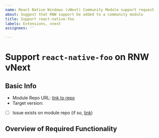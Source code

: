 ```yaml
---
name: React Native Windows (vNext) Community Module support request
about: Suggest that RNW support be added to a community module
title: Support react-native-foo
labels: Extensions, vnext
assignees: ''

---
```


<!-- This Issue template helps us track which modules need to work with React Native for Windows. If you have found a community module that doesn't yet work with React Native for Windows, fill out the Issue fields below! -->

# Support `react-native-foo` on RNW vNext
<!-- Update the react-native-foo text with the module name -->

## Basic Info
- Module Repo URL: [link to repo]()
- Target version: 
- [ ] Issue exists on module repo (if so, [link]())
<!-- If the community module repo already has an issue tracking adding React Native Support, please check this box and link to it. -->

## Overview of Required Functionality
<!-- Please enumerate which features of the module are required. For example, you may be using a map module and you only need the 'pinning' functionality and NOT the turn-by-turn direction functionality.  -->
